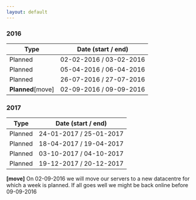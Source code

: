 ```yaml
---
layout: default
---
```

### 2016
| Type | Date (start / end) |
| -------- | -------- |
| Planned   | 02-02-2016 / 03-02-2016 |
| Planned   | 05-04-2016 / 06-04-2016 |
| Planned   | 26-07-2016 / 27-07-2016 |
| **Planned**[move]   | 02-09-2016 / 09-09-2016 |

### 2017
| Type | Date (start / end) |
| -------- | -------- |
| Planned   | 24-01-2017 / 25-01-2017 |
| Planned   | 18-04-2017 / 19-04-2017 |
| Planned   | 03-10-2017 / 04-10-2017 |
| Planned   | 19-12-2017 / 20-12-2017 |

**[move]** On 02-09-2016 we will move our servers to a new datacentre for which a week is planned. If all goes well we might be back online before 09-09-2016
